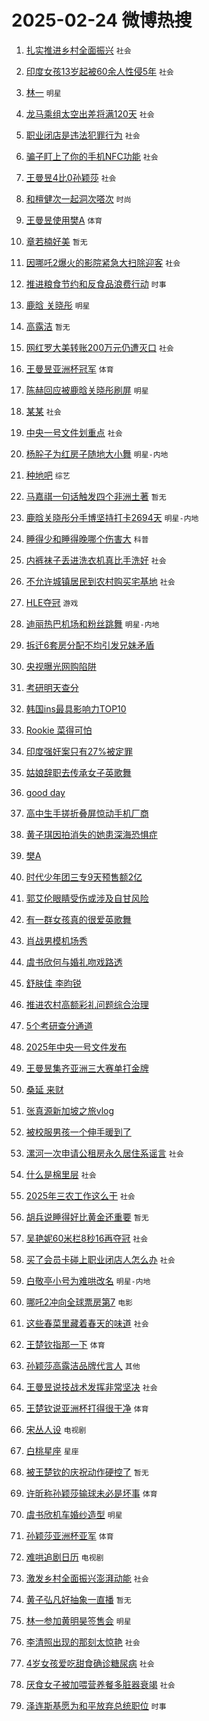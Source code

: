 # 2025-02-24 微博热搜 
1. [扎实推进乡村全面振兴](https://m.weibo.cn/search?containerid=100103type%3D1%26t%3D10%26q%3D%23%E6%89%8E%E5%AE%9E%E6%8E%A8%E8%BF%9B%E4%B9%A1%E6%9D%91%E5%85%A8%E9%9D%A2%E6%8C%AF%E5%85%B4%23&stream_entry_id=51&isnewpage=1&extparam=seat%3D1%26q%3D%2523%25E6%2589%258E%25E5%25AE%259E%25E6%258E%25A8%25E8%25BF%259B%25E4%25B9%25A1%25E6%259D%2591%25E5%2585%25A8%25E9%259D%25A2%25E6%258C%25AF%25E5%2585%25B4%2523%26filter_type%3Drealtimehot%26stream_entry_id%3D51%26c_type%3D51%26dgr%3D0%26cate%3D10103%26pos%3D0%26display_time%3D1740338180%26pre_seqid%3D17403381801720189466103) `社会` 

2. [印度女孩13岁起被60余人性侵5年](https://m.weibo.cn/search?containerid=100103type%3D1%26t%3D10%26q%3D%23%E5%8D%B0%E5%BA%A6%E5%A5%B3%E5%AD%A913%E5%B2%81%E8%B5%B7%E8%A2%AB60%E4%BD%99%E4%BA%BA%E6%80%A7%E4%BE%B55%E5%B9%B4%23&stream_entry_id=31&isnewpage=1&extparam=seat%3D1%26filter_type%3Drealtimehot%26pos%3D0%26c_type%3D31%26realpos%3D1%26cate%3D5001%26lcate%3D5001%26q%3D%2523%25E5%258D%25B0%25E5%25BA%25A6%25E5%25A5%25B3%25E5%25AD%25A913%25E5%25B2%2581%25E8%25B5%25B7%25E8%25A2%25AB60%25E4%25BD%2599%25E4%25BA%25BA%25E6%2580%25A7%25E4%25BE%25B55%25E5%25B9%25B4%2523%26stream_entry_id%3D31%26dgr%3D0%26band_rank%3D1%26flag%3D2%26display_time%3D1740338180%26pre_seqid%3D17403381801720189466103) `社会` 

3. [林一](https://m.weibo.cn/search?containerid=100103type%3D1%26t%3D10%26q%3D%E6%9E%97%E4%B8%80&stream_entry_id=31&isnewpage=1&extparam=seat%3D1%26filter_type%3Drealtimehot%26pos%3D1%26c_type%3D31%26realpos%3D2%26cate%3D5001%26lcate%3D5001%26q%3D%25E6%259E%2597%25E4%25B8%2580%26stream_entry_id%3D31%26dgr%3D0%26band_rank%3D2%26flag%3D2%26display_time%3D1740338180%26pre_seqid%3D17403381801720189466103) `明星` 

4. [龙马乘组太空出差将满120天](https://m.weibo.cn/search?containerid=100103type%3D1%26t%3D10%26q%3D%23%E9%BE%99%E9%A9%AC%E4%B9%98%E7%BB%84%E5%A4%AA%E7%A9%BA%E5%87%BA%E5%B7%AE%E5%B0%86%E6%BB%A1120%E5%A4%A9%23&stream_entry_id=31&isnewpage=1&extparam=seat%3D1%26filter_type%3Drealtimehot%26pos%3D2%26c_type%3D31%26realpos%3D3%26cate%3D5001%26lcate%3D5001%26q%3D%2523%25E9%25BE%2599%25E9%25A9%25AC%25E4%25B9%2598%25E7%25BB%2584%25E5%25A4%25AA%25E7%25A9%25BA%25E5%2587%25BA%25E5%25B7%25AE%25E5%25B0%2586%25E6%25BB%25A1120%25E5%25A4%25A9%2523%26stream_entry_id%3D31%26dgr%3D0%26band_rank%3D3%26flag%3D0%26display_time%3D1740338180%26pre_seqid%3D17403381801720189466103) `社会` 

5. [职业闭店是违法犯罪行为](https://m.weibo.cn/search?containerid=100103type%3D1%26t%3D10%26q%3D%23%E8%81%8C%E4%B8%9A%E9%97%AD%E5%BA%97%E6%98%AF%E8%BF%9D%E6%B3%95%E7%8A%AF%E7%BD%AA%E8%A1%8C%E4%B8%BA%23&stream_entry_id=31&isnewpage=1&extparam=seat%3D1%26filter_type%3Drealtimehot%26pos%3D3%26c_type%3D31%26realpos%3D4%26cate%3D5001%26lcate%3D5001%26q%3D%2523%25E8%2581%258C%25E4%25B8%259A%25E9%2597%25AD%25E5%25BA%2597%25E6%2598%25AF%25E8%25BF%259D%25E6%25B3%2595%25E7%258A%25AF%25E7%25BD%25AA%25E8%25A1%258C%25E4%25B8%25BA%2523%26stream_entry_id%3D31%26dgr%3D0%26band_rank%3D4%26flag%3D0%26display_time%3D1740338180%26pre_seqid%3D17403381801720189466103) `社会` 

6. [骗子盯上了你的手机NFC功能](https://m.weibo.cn/search?containerid=100103type%3D1%26t%3D10%26q%3D%23%E9%AA%97%E5%AD%90%E7%9B%AF%E4%B8%8A%E4%BA%86%E4%BD%A0%E7%9A%84%E6%89%8B%E6%9C%BANFC%E5%8A%9F%E8%83%BD%23&stream_entry_id=31&isnewpage=1&extparam=seat%3D1%26filter_type%3Drealtimehot%26pos%3D4%26c_type%3D31%26realpos%3D5%26cate%3D5001%26lcate%3D5001%26q%3D%2523%25E9%25AA%2597%25E5%25AD%2590%25E7%259B%25AF%25E4%25B8%258A%25E4%25BA%2586%25E4%25BD%25A0%25E7%259A%2584%25E6%2589%258B%25E6%259C%25BANFC%25E5%258A%259F%25E8%2583%25BD%2523%26stream_entry_id%3D31%26dgr%3D0%26band_rank%3D5%26flag%3D0%26display_time%3D1740338180%26pre_seqid%3D17403381801720189466103) `社会` 

7. [王曼昱4比0孙颖莎](https://m.weibo.cn/search?containerid=100103type%3D1%26t%3D10%26q%3D%23%E7%8E%8B%E6%9B%BC%E6%98%B14%E6%AF%940%E5%AD%99%E9%A2%96%E8%8E%8E%23&stream_entry_id=31&isnewpage=1&extparam=seat%3D1%26filter_type%3Drealtimehot%26pos%3D5%26c_type%3D31%26realpos%3D6%26cate%3D5001%26lcate%3D5001%26q%3D%2523%25E7%258E%258B%25E6%259B%25BC%25E6%2598%25B14%25E6%25AF%25940%25E5%25AD%2599%25E9%25A2%2596%25E8%258E%258E%2523%26stream_entry_id%3D31%26dgr%3D0%26band_rank%3D6%26flag%3D0%26display_time%3D1740338180%26pre_seqid%3D17403381801720189466103) `社会` 

8. [和檀健次一起洞次嗒次](https://m.weibo.cn/search?containerid=100103type%3D1%26t%3D10%26q%3D%23%E5%92%8C%E6%AA%80%E5%81%A5%E6%AC%A1%E4%B8%80%E8%B5%B7%E6%B4%9E%E6%AC%A1%E5%97%92%E6%AC%A1%23&stream_entry_id=31&isnewpage=1&extparam=seat%3D1%26filter_type%3Drealtimehot%26pos%3D6%26band_rank%3D7%26cate%3D5001%26lcate%3D5001%26q%3D%2523%25E5%2592%258C%25E6%25AA%2580%25E5%2581%25A5%25E6%25AC%25A1%25E4%25B8%2580%25E8%25B5%25B7%25E6%25B4%259E%25E6%25AC%25A1%25E5%2597%2592%25E6%25AC%25A1%2523%26stream_entry_id%3D31%26adid%3D276481%26c_type%3D31%26dgr%3D0%26topic_ad%3D1%26is_ad_pos%3D1%26display_time%3D1740338180%26pre_seqid%3D17403381801720189466103) `时尚` 

9. [王曼昱使用樊A](https://m.weibo.cn/search?containerid=100103type%3D1%26t%3D10%26q%3D%23%E7%8E%8B%E6%9B%BC%E6%98%B1%E4%BD%BF%E7%94%A8%E6%A8%8AA%23&stream_entry_id=31&isnewpage=1&extparam=seat%3D1%26filter_type%3Drealtimehot%26pos%3D7%26c_type%3D31%26realpos%3D7%26cate%3D5001%26lcate%3D5001%26q%3D%2523%25E7%258E%258B%25E6%259B%25BC%25E6%2598%25B1%25E4%25BD%25BF%25E7%2594%25A8%25E6%25A8%258AA%2523%26stream_entry_id%3D31%26dgr%3D0%26band_rank%3D7%26flag%3D0%26display_time%3D1740338180%26pre_seqid%3D17403381801720189466103) `体育` 

10. [章若楠好美](https://m.weibo.cn/search?containerid=100103type%3D1%26t%3D10%26q%3D%E7%AB%A0%E8%8B%A5%E6%A5%A0%E5%A5%BD%E7%BE%8E&stream_entry_id=31&isnewpage=1&extparam=seat%3D1%26filter_type%3Drealtimehot%26pos%3D8%26c_type%3D31%26realpos%3D8%26cate%3D5001%26lcate%3D5001%26q%3D%25E7%25AB%25A0%25E8%258B%25A5%25E6%25A5%25A0%25E5%25A5%25BD%25E7%25BE%258E%26stream_entry_id%3D31%26dgr%3D0%26band_rank%3D8%26flag%3D0%26display_time%3D1740338180%26pre_seqid%3D17403381801720189466103) `暂无` 

11. [因哪吒2爆火的影院紧急大扫除迎客](https://m.weibo.cn/search?containerid=100103type%3D1%26t%3D10%26q%3D%23%E5%9B%A0%E5%93%AA%E5%90%922%E7%88%86%E7%81%AB%E7%9A%84%E5%BD%B1%E9%99%A2%E7%B4%A7%E6%80%A5%E5%A4%A7%E6%89%AB%E9%99%A4%E8%BF%8E%E5%AE%A2%23&stream_entry_id=31&isnewpage=1&extparam=seat%3D1%26filter_type%3Drealtimehot%26pos%3D9%26c_type%3D31%26realpos%3D9%26cate%3D5001%26lcate%3D5001%26q%3D%2523%25E5%259B%25A0%25E5%2593%25AA%25E5%2590%25922%25E7%2588%2586%25E7%2581%25AB%25E7%259A%2584%25E5%25BD%25B1%25E9%2599%25A2%25E7%25B4%25A7%25E6%2580%25A5%25E5%25A4%25A7%25E6%2589%25AB%25E9%2599%25A4%25E8%25BF%258E%25E5%25AE%25A2%2523%26stream_entry_id%3D31%26dgr%3D0%26band_rank%3D9%26flag%3D0%26display_time%3D1740338180%26pre_seqid%3D17403381801720189466103) `社会` 

12. [推进粮食节约和反食品浪费行动](https://m.weibo.cn/search?containerid=100103type%3D1%26t%3D10%26q%3D%23%E6%8E%A8%E8%BF%9B%E7%B2%AE%E9%A3%9F%E8%8A%82%E7%BA%A6%E5%92%8C%E5%8F%8D%E9%A3%9F%E5%93%81%E6%B5%AA%E8%B4%B9%E8%A1%8C%E5%8A%A8%23&stream_entry_id=31&isnewpage=1&extparam=seat%3D1%26filter_type%3Drealtimehot%26pos%3D10%26c_type%3D31%26realpos%3D10%26cate%3D5001%26lcate%3D5001%26q%3D%2523%25E6%258E%25A8%25E8%25BF%259B%25E7%25B2%25AE%25E9%25A3%259F%25E8%258A%2582%25E7%25BA%25A6%25E5%2592%258C%25E5%258F%258D%25E9%25A3%259F%25E5%2593%2581%25E6%25B5%25AA%25E8%25B4%25B9%25E8%25A1%258C%25E5%258A%25A8%2523%26stream_entry_id%3D31%26dgr%3D0%26band_rank%3D10%26flag%3D1%26display_time%3D1740338180%26pre_seqid%3D17403381801720189466103) `时事` 

13. [鹿晗 关晓彤](https://m.weibo.cn/search?containerid=100103type%3D1%26t%3D10%26q%3D%E9%B9%BF%E6%99%97+%E5%85%B3%E6%99%93%E5%BD%A4&stream_entry_id=31&isnewpage=1&extparam=seat%3D1%26filter_type%3Drealtimehot%26pos%3D11%26c_type%3D31%26realpos%3D11%26cate%3D5001%26lcate%3D5001%26q%3D%25E9%25B9%25BF%25E6%2599%2597%2520%25E5%2585%25B3%25E6%2599%2593%25E5%25BD%25A4%26stream_entry_id%3D31%26dgr%3D0%26band_rank%3D11%26flag%3D2%26display_time%3D1740338180%26pre_seqid%3D17403381801720189466103) `明星` 

14. [高露洁](https://m.weibo.cn/search?containerid=100103type%3D1%26t%3D10%26q%3D%E9%AB%98%E9%9C%B2%E6%B4%81&stream_entry_id=31&isnewpage=1&extparam=seat%3D1%26filter_type%3Drealtimehot%26pos%3D12%26c_type%3D31%26realpos%3D12%26cate%3D5001%26lcate%3D5001%26q%3D%25E9%25AB%2598%25E9%259C%25B2%25E6%25B4%2581%26stream_entry_id%3D31%26dgr%3D0%26band_rank%3D12%26flag%3D2%26display_time%3D1740338180%26pre_seqid%3D17403381801720189466103) `暂无` 

15. [网红罗大美转账200万元仍遭灭口](https://m.weibo.cn/search?containerid=100103type%3D1%26t%3D10%26q%3D%23%E7%BD%91%E7%BA%A2%E7%BD%97%E5%A4%A7%E7%BE%8E%E8%BD%AC%E8%B4%A6200%E4%B8%87%E5%85%83%E4%BB%8D%E9%81%AD%E7%81%AD%E5%8F%A3%23&stream_entry_id=31&isnewpage=1&extparam=seat%3D1%26filter_type%3Drealtimehot%26pos%3D13%26c_type%3D31%26realpos%3D13%26cate%3D5001%26lcate%3D5001%26q%3D%2523%25E7%25BD%2591%25E7%25BA%25A2%25E7%25BD%2597%25E5%25A4%25A7%25E7%25BE%258E%25E8%25BD%25AC%25E8%25B4%25A6200%25E4%25B8%2587%25E5%2585%2583%25E4%25BB%258D%25E9%2581%25AD%25E7%2581%25AD%25E5%258F%25A3%2523%26stream_entry_id%3D31%26dgr%3D0%26band_rank%3D13%26flag%3D2%26display_time%3D1740338180%26pre_seqid%3D17403381801720189466103) `社会` 

16. [王曼昱亚洲杯冠军](https://m.weibo.cn/search?containerid=100103type%3D1%26t%3D10%26q%3D%23%E7%8E%8B%E6%9B%BC%E6%98%B1%E4%BA%9A%E6%B4%B2%E6%9D%AF%E5%86%A0%E5%86%9B%23&stream_entry_id=31&isnewpage=1&extparam=seat%3D1%26filter_type%3Drealtimehot%26pos%3D14%26c_type%3D31%26realpos%3D14%26cate%3D5001%26lcate%3D5001%26q%3D%2523%25E7%258E%258B%25E6%259B%25BC%25E6%2598%25B1%25E4%25BA%259A%25E6%25B4%25B2%25E6%259D%25AF%25E5%2586%25A0%25E5%2586%259B%2523%26stream_entry_id%3D31%26dgr%3D0%26band_rank%3D14%26flag%3D0%26display_time%3D1740338180%26pre_seqid%3D17403381801720189466103) `体育` 

17. [陈赫回应被鹿晗关晓彤刷屏](https://m.weibo.cn/search?containerid=100103type%3D1%26t%3D10%26q%3D%23%E9%99%88%E8%B5%AB%E5%9B%9E%E5%BA%94%E8%A2%AB%E9%B9%BF%E6%99%97%E5%85%B3%E6%99%93%E5%BD%A4%E5%88%B7%E5%B1%8F%23&stream_entry_id=31&isnewpage=1&extparam=seat%3D1%26filter_type%3Drealtimehot%26pos%3D15%26c_type%3D31%26realpos%3D15%26cate%3D5001%26lcate%3D5001%26q%3D%2523%25E9%2599%2588%25E8%25B5%25AB%25E5%259B%259E%25E5%25BA%2594%25E8%25A2%25AB%25E9%25B9%25BF%25E6%2599%2597%25E5%2585%25B3%25E6%2599%2593%25E5%25BD%25A4%25E5%2588%25B7%25E5%25B1%258F%2523%26stream_entry_id%3D31%26dgr%3D0%26band_rank%3D15%26flag%3D0%26display_time%3D1740338180%26pre_seqid%3D17403381801720189466103) `明星` 

18. [某某](https://m.weibo.cn/search?containerid=100103type%3D1%26t%3D10%26q%3D%E6%9F%90%E6%9F%90&stream_entry_id=31&isnewpage=1&extparam=seat%3D1%26filter_type%3Drealtimehot%26pos%3D16%26c_type%3D31%26realpos%3D16%26cate%3D5001%26lcate%3D5001%26q%3D%25E6%259F%2590%25E6%259F%2590%26stream_entry_id%3D31%26dgr%3D0%26band_rank%3D16%26flag%3D2%26display_time%3D1740338180%26pre_seqid%3D17403381801720189466103) `社会` 

19. [中央一号文件划重点](https://m.weibo.cn/search?containerid=100103type%3D1%26t%3D10%26q%3D%23%E4%B8%AD%E5%A4%AE%E4%B8%80%E5%8F%B7%E6%96%87%E4%BB%B6%E5%88%92%E9%87%8D%E7%82%B9%23&stream_entry_id=31&isnewpage=1&extparam=seat%3D1%26filter_type%3Drealtimehot%26pos%3D17%26c_type%3D31%26realpos%3D17%26cate%3D5001%26lcate%3D5001%26q%3D%2523%25E4%25B8%25AD%25E5%25A4%25AE%25E4%25B8%2580%25E5%258F%25B7%25E6%2596%2587%25E4%25BB%25B6%25E5%2588%2592%25E9%2587%258D%25E7%2582%25B9%2523%26stream_entry_id%3D31%26dgr%3D0%26band_rank%3D17%26flag%3D0%26display_time%3D1740338180%26pre_seqid%3D17403381801720189466103) `社会` 

20. [杨肸子为红房子随地大小舞](https://m.weibo.cn/search?containerid=100103type%3D1%26t%3D10%26q%3D%E6%9D%A8%E8%82%B8%E5%AD%90%E4%B8%BA%E7%BA%A2%E6%88%BF%E5%AD%90%E9%9A%8F%E5%9C%B0%E5%A4%A7%E5%B0%8F%E8%88%9E&stream_entry_id=31&isnewpage=1&extparam=seat%3D1%26filter_type%3Drealtimehot%26pos%3D18%26c_type%3D31%26realpos%3D18%26cate%3D5001%26lcate%3D5001%26q%3D%25E6%259D%25A8%25E8%2582%25B8%25E5%25AD%2590%25E4%25B8%25BA%25E7%25BA%25A2%25E6%2588%25BF%25E5%25AD%2590%25E9%259A%258F%25E5%259C%25B0%25E5%25A4%25A7%25E5%25B0%258F%25E8%2588%259E%26stream_entry_id%3D31%26dgr%3D0%26band_rank%3D18%26flag%3D0%26display_time%3D1740338180%26pre_seqid%3D17403381801720189466103) `明星-内地` 

21. [种地吧](https://m.weibo.cn/search?containerid=100103type%3D1%26t%3D10%26q%3D%E7%A7%8D%E5%9C%B0%E5%90%A7&stream_entry_id=31&isnewpage=1&extparam=seat%3D1%26filter_type%3Drealtimehot%26pos%3D19%26c_type%3D31%26realpos%3D19%26cate%3D5001%26lcate%3D5001%26q%3D%25E7%25A7%258D%25E5%259C%25B0%25E5%2590%25A7%26stream_entry_id%3D31%26dgr%3D0%26band_rank%3D19%26flag%3D0%26display_time%3D1740338180%26pre_seqid%3D17403381801720189466103) `综艺` 

22. [马嘉祺一句话触发四个非洲土著](https://m.weibo.cn/search?containerid=100103type%3D1%26t%3D10%26q%3D%E9%A9%AC%E5%98%89%E7%A5%BA%E4%B8%80%E5%8F%A5%E8%AF%9D%E8%A7%A6%E5%8F%91%E5%9B%9B%E4%B8%AA%E9%9D%9E%E6%B4%B2%E5%9C%9F%E8%91%97&stream_entry_id=31&isnewpage=1&extparam=seat%3D1%26filter_type%3Drealtimehot%26pos%3D20%26c_type%3D31%26realpos%3D20%26cate%3D5001%26lcate%3D5001%26q%3D%25E9%25A9%25AC%25E5%2598%2589%25E7%25A5%25BA%25E4%25B8%2580%25E5%258F%25A5%25E8%25AF%259D%25E8%25A7%25A6%25E5%258F%2591%25E5%259B%259B%25E4%25B8%25AA%25E9%259D%259E%25E6%25B4%25B2%25E5%259C%259F%25E8%2591%2597%26stream_entry_id%3D31%26dgr%3D0%26band_rank%3D20%26flag%3D0%26display_time%3D1740338180%26pre_seqid%3D17403381801720189466103) `暂无` 

23. [鹿晗关晓彤分手博坚持打卡2694天](https://m.weibo.cn/search?containerid=100103type%3D1%26t%3D10%26q%3D%23%E9%B9%BF%E6%99%97%E5%85%B3%E6%99%93%E5%BD%A4%E5%88%86%E6%89%8B%E5%8D%9A%E5%9D%9A%E6%8C%81%E6%89%93%E5%8D%A12694%E5%A4%A9%23&stream_entry_id=31&isnewpage=1&extparam=seat%3D1%26filter_type%3Drealtimehot%26pos%3D21%26c_type%3D31%26realpos%3D21%26cate%3D5001%26lcate%3D5001%26q%3D%2523%25E9%25B9%25BF%25E6%2599%2597%25E5%2585%25B3%25E6%2599%2593%25E5%25BD%25A4%25E5%2588%2586%25E6%2589%258B%25E5%258D%259A%25E5%259D%259A%25E6%258C%2581%25E6%2589%2593%25E5%258D%25A12694%25E5%25A4%25A9%2523%26stream_entry_id%3D31%26dgr%3D0%26band_rank%3D21%26flag%3D2%26display_time%3D1740338180%26pre_seqid%3D17403381801720189466103) `明星-内地` 

24. [睡得少和睡得晚哪个伤害大](https://m.weibo.cn/search?containerid=100103type%3D1%26t%3D10%26q%3D%23%E7%9D%A1%E5%BE%97%E5%B0%91%E5%92%8C%E7%9D%A1%E5%BE%97%E6%99%9A%E5%93%AA%E4%B8%AA%E4%BC%A4%E5%AE%B3%E5%A4%A7%23&stream_entry_id=31&isnewpage=1&extparam=seat%3D1%26filter_type%3Drealtimehot%26pos%3D22%26c_type%3D31%26realpos%3D22%26cate%3D5001%26lcate%3D5001%26q%3D%2523%25E7%259D%25A1%25E5%25BE%2597%25E5%25B0%2591%25E5%2592%258C%25E7%259D%25A1%25E5%25BE%2597%25E6%2599%259A%25E5%2593%25AA%25E4%25B8%25AA%25E4%25BC%25A4%25E5%25AE%25B3%25E5%25A4%25A7%2523%26stream_entry_id%3D31%26dgr%3D0%26band_rank%3D22%26flag%3D0%26display_time%3D1740338180%26pre_seqid%3D17403381801720189466103) `科普` 

25. [内裤袜子丢进洗衣机真比手洗好](https://m.weibo.cn/search?containerid=100103type%3D1%26t%3D10%26q%3D%23%E5%86%85%E8%A3%A4%E8%A2%9C%E5%AD%90%E4%B8%A2%E8%BF%9B%E6%B4%97%E8%A1%A3%E6%9C%BA%E7%9C%9F%E6%AF%94%E6%89%8B%E6%B4%97%E5%A5%BD%23&stream_entry_id=31&isnewpage=1&extparam=seat%3D1%26filter_type%3Drealtimehot%26pos%3D23%26c_type%3D31%26realpos%3D23%26cate%3D5001%26lcate%3D5001%26q%3D%2523%25E5%2586%2585%25E8%25A3%25A4%25E8%25A2%259C%25E5%25AD%2590%25E4%25B8%25A2%25E8%25BF%259B%25E6%25B4%2597%25E8%25A1%25A3%25E6%259C%25BA%25E7%259C%259F%25E6%25AF%2594%25E6%2589%258B%25E6%25B4%2597%25E5%25A5%25BD%2523%26stream_entry_id%3D31%26dgr%3D0%26band_rank%3D23%26flag%3D0%26display_time%3D1740338180%26pre_seqid%3D17403381801720189466103) `社会` 

26. [不允许城镇居民到农村购买宅基地](https://m.weibo.cn/search?containerid=100103type%3D1%26t%3D10%26q%3D%23%E4%B8%8D%E5%85%81%E8%AE%B8%E5%9F%8E%E9%95%87%E5%B1%85%E6%B0%91%E5%88%B0%E5%86%9C%E6%9D%91%E8%B4%AD%E4%B9%B0%E5%AE%85%E5%9F%BA%E5%9C%B0%23&stream_entry_id=31&isnewpage=1&extparam=seat%3D1%26filter_type%3Drealtimehot%26pos%3D24%26c_type%3D31%26realpos%3D24%26cate%3D5001%26lcate%3D5001%26q%3D%2523%25E4%25B8%258D%25E5%2585%2581%25E8%25AE%25B8%25E5%259F%258E%25E9%2595%2587%25E5%25B1%2585%25E6%25B0%2591%25E5%2588%25B0%25E5%2586%259C%25E6%259D%2591%25E8%25B4%25AD%25E4%25B9%25B0%25E5%25AE%2585%25E5%259F%25BA%25E5%259C%25B0%2523%26stream_entry_id%3D31%26dgr%3D0%26band_rank%3D24%26flag%3D0%26display_time%3D1740338180%26pre_seqid%3D17403381801720189466103) `社会` 

27. [HLE夺冠](https://m.weibo.cn/search?containerid=100103type%3D1%26t%3D10%26q%3D%23HLE%E5%A4%BA%E5%86%A0%23&stream_entry_id=31&isnewpage=1&extparam=seat%3D1%26filter_type%3Drealtimehot%26pos%3D25%26c_type%3D31%26realpos%3D25%26cate%3D5001%26lcate%3D5001%26q%3D%2523HLE%25E5%25A4%25BA%25E5%2586%25A0%2523%26stream_entry_id%3D31%26dgr%3D0%26band_rank%3D25%26flag%3D1%26display_time%3D1740338180%26pre_seqid%3D17403381801720189466103) `游戏` 

28. [迪丽热巴机场和粉丝跳舞](https://m.weibo.cn/search?containerid=100103type%3D1%26t%3D10%26q%3D%23%E8%BF%AA%E4%B8%BD%E7%83%AD%E5%B7%B4%E6%9C%BA%E5%9C%BA%E5%92%8C%E7%B2%89%E4%B8%9D%E8%B7%B3%E8%88%9E%23&stream_entry_id=31&isnewpage=1&extparam=seat%3D1%26filter_type%3Drealtimehot%26pos%3D26%26c_type%3D31%26realpos%3D26%26cate%3D5001%26lcate%3D5001%26q%3D%2523%25E8%25BF%25AA%25E4%25B8%25BD%25E7%2583%25AD%25E5%25B7%25B4%25E6%259C%25BA%25E5%259C%25BA%25E5%2592%258C%25E7%25B2%2589%25E4%25B8%259D%25E8%25B7%25B3%25E8%2588%259E%2523%26stream_entry_id%3D31%26dgr%3D0%26band_rank%3D26%26flag%3D0%26display_time%3D1740338180%26pre_seqid%3D17403381801720189466103) `明星-内地` 

29. [拆迁6套房分配不均引发兄妹矛盾](https://m.weibo.cn/search?containerid=100103type%3D1%26t%3D10%26q%3D%23%E6%8B%86%E8%BF%816%E5%A5%97%E6%88%BF%E5%88%86%E9%85%8D%E4%B8%8D%E5%9D%87%E5%BC%95%E5%8F%91%E5%85%84%E5%A6%B9%E7%9F%9B%E7%9B%BE%23&stream_entry_id=31&isnewpage=1&extparam=seat%3D1%26filter_type%3Drealtimehot%26pos%3D27%26c_type%3D31%26realpos%3D27%26cate%3D5001%26lcate%3D5001%26q%3D%2523%25E6%258B%2586%25E8%25BF%25816%25E5%25A5%2597%25E6%2588%25BF%25E5%2588%2586%25E9%2585%258D%25E4%25B8%258D%25E5%259D%2587%25E5%25BC%2595%25E5%258F%2591%25E5%2585%2584%25E5%25A6%25B9%25E7%259F%259B%25E7%259B%25BE%2523%26stream_entry_id%3D31%26dgr%3D0%26band_rank%3D27%26flag%3D0%26display_time%3D1740338180%26pre_seqid%3D17403381801720189466103)  

30. [央视曝光网购陷阱](https://m.weibo.cn/search?containerid=100103type%3D1%26t%3D10%26q%3D%23%E5%A4%AE%E8%A7%86%E6%9B%9D%E5%85%89%E7%BD%91%E8%B4%AD%E9%99%B7%E9%98%B1%23&stream_entry_id=31&isnewpage=1&extparam=seat%3D1%26filter_type%3Drealtimehot%26pos%3D28%26c_type%3D31%26realpos%3D28%26cate%3D5001%26lcate%3D5001%26q%3D%2523%25E5%25A4%25AE%25E8%25A7%2586%25E6%259B%259D%25E5%2585%2589%25E7%25BD%2591%25E8%25B4%25AD%25E9%2599%25B7%25E9%2598%25B1%2523%26stream_entry_id%3D31%26dgr%3D0%26band_rank%3D28%26flag%3D0%26display_time%3D1740338180%26pre_seqid%3D17403381801720189466103)  

31. [考研明天查分](https://m.weibo.cn/search?containerid=100103type%3D1%26t%3D10%26q%3D%23%E8%80%83%E7%A0%94%E6%98%8E%E5%A4%A9%E6%9F%A5%E5%88%86%23&stream_entry_id=31&isnewpage=1&extparam=seat%3D1%26filter_type%3Drealtimehot%26pos%3D29%26c_type%3D31%26realpos%3D29%26cate%3D5001%26lcate%3D5001%26q%3D%2523%25E8%2580%2583%25E7%25A0%2594%25E6%2598%258E%25E5%25A4%25A9%25E6%259F%25A5%25E5%2588%2586%2523%26stream_entry_id%3D31%26dgr%3D0%26band_rank%3D29%26flag%3D0%26display_time%3D1740338180%26pre_seqid%3D17403381801720189466103)  

32. [韩国ins最具影响力TOP10](https://m.weibo.cn/search?containerid=100103type%3D1%26t%3D10%26q%3D%23%E9%9F%A9%E5%9B%BDins%E6%9C%80%E5%85%B7%E5%BD%B1%E5%93%8D%E5%8A%9BTOP10%23&stream_entry_id=31&isnewpage=1&extparam=seat%3D1%26filter_type%3Drealtimehot%26pos%3D30%26c_type%3D31%26realpos%3D30%26cate%3D5001%26lcate%3D5001%26q%3D%2523%25E9%259F%25A9%25E5%259B%25BDins%25E6%259C%2580%25E5%2585%25B7%25E5%25BD%25B1%25E5%2593%258D%25E5%258A%259BTOP10%2523%26stream_entry_id%3D31%26dgr%3D0%26band_rank%3D30%26flag%3D0%26display_time%3D1740338180%26pre_seqid%3D17403381801720189466103)  

33. [Rookie 菜得可怕](https://m.weibo.cn/search?containerid=100103type%3D1%26t%3D10%26q%3DRookie+%E8%8F%9C%E5%BE%97%E5%8F%AF%E6%80%95&stream_entry_id=31&isnewpage=1&extparam=seat%3D1%26filter_type%3Drealtimehot%26pos%3D31%26c_type%3D31%26realpos%3D31%26cate%3D5001%26lcate%3D5001%26q%3DRookie%2520%25E8%258F%259C%25E5%25BE%2597%25E5%258F%25AF%25E6%2580%2595%26stream_entry_id%3D31%26dgr%3D0%26band_rank%3D31%26flag%3D0%26display_time%3D1740338180%26pre_seqid%3D17403381801720189466103)  

34. [印度强奸案只有27%被定罪](https://m.weibo.cn/search?containerid=100103type%3D1%26t%3D10%26q%3D%23%E5%8D%B0%E5%BA%A6%E5%BC%BA%E5%A5%B8%E6%A1%88%E5%8F%AA%E6%9C%8927%25%E8%A2%AB%E5%AE%9A%E7%BD%AA%23&stream_entry_id=31&isnewpage=1&extparam=seat%3D1%26filter_type%3Drealtimehot%26pos%3D32%26c_type%3D31%26realpos%3D32%26cate%3D5001%26lcate%3D5001%26q%3D%2523%25E5%258D%25B0%25E5%25BA%25A6%25E5%25BC%25BA%25E5%25A5%25B8%25E6%25A1%2588%25E5%258F%25AA%25E6%259C%258927%2525%25E8%25A2%25AB%25E5%25AE%259A%25E7%25BD%25AA%2523%26stream_entry_id%3D31%26dgr%3D0%26band_rank%3D32%26flag%3D0%26display_time%3D1740338180%26pre_seqid%3D17403381801720189466103)  

35. [姑娘辞职去传承女子英歌舞](https://m.weibo.cn/search?containerid=100103type%3D1%26t%3D10%26q%3D%23%E5%A7%91%E5%A8%98%E8%BE%9E%E8%81%8C%E5%8E%BB%E4%BC%A0%E6%89%BF%E5%A5%B3%E5%AD%90%E8%8B%B1%E6%AD%8C%E8%88%9E%23&stream_entry_id=31&isnewpage=1&extparam=seat%3D1%26filter_type%3Drealtimehot%26pos%3D33%26c_type%3D31%26realpos%3D33%26cate%3D5001%26lcate%3D5001%26q%3D%2523%25E5%25A7%2591%25E5%25A8%2598%25E8%25BE%259E%25E8%2581%258C%25E5%258E%25BB%25E4%25BC%25A0%25E6%2589%25BF%25E5%25A5%25B3%25E5%25AD%2590%25E8%258B%25B1%25E6%25AD%258C%25E8%2588%259E%2523%26stream_entry_id%3D31%26dgr%3D0%26band_rank%3D33%26flag%3D0%26display_time%3D1740338180%26pre_seqid%3D17403381801720189466103)  

36. [good day](https://m.weibo.cn/search?containerid=100103type%3D1%26t%3D10%26q%3Dgood+day&stream_entry_id=31&isnewpage=1&extparam=seat%3D1%26filter_type%3Drealtimehot%26pos%3D34%26c_type%3D31%26realpos%3D34%26cate%3D5001%26lcate%3D5001%26q%3Dgood%2520day%26stream_entry_id%3D31%26dgr%3D0%26band_rank%3D34%26flag%3D0%26display_time%3D1740338180%26pre_seqid%3D17403381801720189466103)  

37. [高中生手搓折叠屏惊动手机厂商](https://m.weibo.cn/search?containerid=100103type%3D1%26t%3D10%26q%3D%23%E9%AB%98%E4%B8%AD%E7%94%9F%E6%89%8B%E6%90%93%E6%8A%98%E5%8F%A0%E5%B1%8F%E6%83%8A%E5%8A%A8%E6%89%8B%E6%9C%BA%E5%8E%82%E5%95%86%23&stream_entry_id=31&isnewpage=1&extparam=seat%3D1%26filter_type%3Drealtimehot%26pos%3D35%26c_type%3D31%26realpos%3D35%26cate%3D5001%26lcate%3D5001%26q%3D%2523%25E9%25AB%2598%25E4%25B8%25AD%25E7%2594%259F%25E6%2589%258B%25E6%2590%2593%25E6%258A%2598%25E5%258F%25A0%25E5%25B1%258F%25E6%2583%258A%25E5%258A%25A8%25E6%2589%258B%25E6%259C%25BA%25E5%258E%2582%25E5%2595%2586%2523%26stream_entry_id%3D31%26dgr%3D0%26band_rank%3D35%26flag%3D0%26display_time%3D1740338180%26pre_seqid%3D17403381801720189466103)  

38. [黄子琪因拍消失的她患深海恐惧症](https://m.weibo.cn/search?containerid=100103type%3D1%26t%3D10%26q%3D%E9%BB%84%E5%AD%90%E7%90%AA%E5%9B%A0%E6%8B%8D%E6%B6%88%E5%A4%B1%E7%9A%84%E5%A5%B9%E6%82%A3%E6%B7%B1%E6%B5%B7%E6%81%90%E6%83%A7%E7%97%87&stream_entry_id=31&isnewpage=1&extparam=seat%3D1%26filter_type%3Drealtimehot%26pos%3D36%26c_type%3D31%26realpos%3D36%26cate%3D5001%26lcate%3D5001%26q%3D%25E9%25BB%2584%25E5%25AD%2590%25E7%2590%25AA%25E5%259B%25A0%25E6%258B%258D%25E6%25B6%2588%25E5%25A4%25B1%25E7%259A%2584%25E5%25A5%25B9%25E6%2582%25A3%25E6%25B7%25B1%25E6%25B5%25B7%25E6%2581%2590%25E6%2583%25A7%25E7%2597%2587%26stream_entry_id%3D31%26dgr%3D0%26band_rank%3D36%26flag%3D0%26display_time%3D1740338180%26pre_seqid%3D17403381801720189466103)  

39. [樊A](https://m.weibo.cn/search?containerid=100103type%3D1%26t%3D10%26q%3D%E6%A8%8AA&stream_entry_id=31&isnewpage=1&extparam=seat%3D1%26filter_type%3Drealtimehot%26pos%3D37%26c_type%3D31%26realpos%3D37%26cate%3D5001%26lcate%3D5001%26q%3D%25E6%25A8%258AA%26stream_entry_id%3D31%26dgr%3D0%26band_rank%3D37%26flag%3D0%26display_time%3D1740338180%26pre_seqid%3D17403381801720189466103)  

40. [时代少年团三专9天预售额2亿](https://m.weibo.cn/search?containerid=100103type%3D1%26t%3D10%26q%3D%23%E6%97%B6%E4%BB%A3%E5%B0%91%E5%B9%B4%E5%9B%A2%E4%B8%89%E4%B8%939%E5%A4%A9%E9%A2%84%E5%94%AE%E9%A2%9D2%E4%BA%BF%23&stream_entry_id=31&isnewpage=1&extparam=seat%3D1%26filter_type%3Drealtimehot%26pos%3D38%26c_type%3D31%26realpos%3D38%26cate%3D5001%26lcate%3D5001%26q%3D%2523%25E6%2597%25B6%25E4%25BB%25A3%25E5%25B0%2591%25E5%25B9%25B4%25E5%259B%25A2%25E4%25B8%2589%25E4%25B8%25939%25E5%25A4%25A9%25E9%25A2%2584%25E5%2594%25AE%25E9%25A2%259D2%25E4%25BA%25BF%2523%26stream_entry_id%3D31%26dgr%3D0%26band_rank%3D38%26flag%3D0%26display_time%3D1740338180%26pre_seqid%3D17403381801720189466103)  

41. [郭艾伦眼睛受伤或涉及自甘风险](https://m.weibo.cn/search?containerid=100103type%3D1%26t%3D10%26q%3D%23%E9%83%AD%E8%89%BE%E4%BC%A6%E7%9C%BC%E7%9D%9B%E5%8F%97%E4%BC%A4%E6%88%96%E6%B6%89%E5%8F%8A%E8%87%AA%E7%94%98%E9%A3%8E%E9%99%A9%23&stream_entry_id=31&isnewpage=1&extparam=seat%3D1%26filter_type%3Drealtimehot%26pos%3D39%26c_type%3D31%26realpos%3D39%26cate%3D5001%26lcate%3D5001%26q%3D%2523%25E9%2583%25AD%25E8%2589%25BE%25E4%25BC%25A6%25E7%259C%25BC%25E7%259D%259B%25E5%258F%2597%25E4%25BC%25A4%25E6%2588%2596%25E6%25B6%2589%25E5%258F%258A%25E8%2587%25AA%25E7%2594%2598%25E9%25A3%258E%25E9%2599%25A9%2523%26stream_entry_id%3D31%26dgr%3D0%26band_rank%3D39%26flag%3D0%26display_time%3D1740338180%26pre_seqid%3D17403381801720189466103)  

42. [有一群女孩真的很爱英歌舞](https://m.weibo.cn/search?containerid=100103type%3D1%26t%3D10%26q%3D%23%E6%9C%89%E4%B8%80%E7%BE%A4%E5%A5%B3%E5%AD%A9%E7%9C%9F%E7%9A%84%E5%BE%88%E7%88%B1%E8%8B%B1%E6%AD%8C%E8%88%9E%23&stream_entry_id=31&isnewpage=1&extparam=seat%3D1%26filter_type%3Drealtimehot%26pos%3D40%26c_type%3D31%26realpos%3D40%26cate%3D5001%26lcate%3D5001%26q%3D%2523%25E6%259C%2589%25E4%25B8%2580%25E7%25BE%25A4%25E5%25A5%25B3%25E5%25AD%25A9%25E7%259C%259F%25E7%259A%2584%25E5%25BE%2588%25E7%2588%25B1%25E8%258B%25B1%25E6%25AD%258C%25E8%2588%259E%2523%26stream_entry_id%3D31%26dgr%3D0%26band_rank%3D40%26flag%3D1%26display_time%3D1740338180%26pre_seqid%3D17403381801720189466103)  

43. [肖战男模机场秀](https://m.weibo.cn/search?containerid=100103type%3D1%26t%3D10%26q%3D%23%E8%82%96%E6%88%98%E7%94%B7%E6%A8%A1%E6%9C%BA%E5%9C%BA%E7%A7%80%23&stream_entry_id=31&isnewpage=1&extparam=seat%3D1%26filter_type%3Drealtimehot%26pos%3D41%26c_type%3D31%26realpos%3D41%26cate%3D5001%26lcate%3D5001%26q%3D%2523%25E8%2582%2596%25E6%2588%2598%25E7%2594%25B7%25E6%25A8%25A1%25E6%259C%25BA%25E5%259C%25BA%25E7%25A7%2580%2523%26stream_entry_id%3D31%26dgr%3D0%26band_rank%3D41%26flag%3D0%26display_time%3D1740338180%26pre_seqid%3D17403381801720189466103)  

44. [虞书欣何与婚礼吻戏路透](https://m.weibo.cn/search?containerid=100103type%3D1%26t%3D10%26q%3D%23%E8%99%9E%E4%B9%A6%E6%AC%A3%E4%BD%95%E4%B8%8E%E5%A9%9A%E7%A4%BC%E5%90%BB%E6%88%8F%E8%B7%AF%E9%80%8F%23&stream_entry_id=31&isnewpage=1&extparam=seat%3D1%26filter_type%3Drealtimehot%26pos%3D42%26c_type%3D31%26realpos%3D42%26cate%3D5001%26lcate%3D5001%26q%3D%2523%25E8%2599%259E%25E4%25B9%25A6%25E6%25AC%25A3%25E4%25BD%2595%25E4%25B8%258E%25E5%25A9%259A%25E7%25A4%25BC%25E5%2590%25BB%25E6%2588%258F%25E8%25B7%25AF%25E9%2580%258F%2523%26stream_entry_id%3D31%26dgr%3D0%26band_rank%3D42%26flag%3D0%26display_time%3D1740338180%26pre_seqid%3D17403381801720189466103)  

45. [舒肤佳 李昀锐](https://m.weibo.cn/search?containerid=100103type%3D1%26t%3D10%26q%3D%E8%88%92%E8%82%A4%E4%BD%B3+%E6%9D%8E%E6%98%80%E9%94%90&stream_entry_id=31&isnewpage=1&extparam=seat%3D1%26filter_type%3Drealtimehot%26pos%3D43%26c_type%3D31%26realpos%3D43%26cate%3D5001%26lcate%3D5001%26q%3D%25E8%2588%2592%25E8%2582%25A4%25E4%25BD%25B3%2520%25E6%259D%258E%25E6%2598%2580%25E9%2594%2590%26stream_entry_id%3D31%26dgr%3D0%26band_rank%3D43%26flag%3D0%26display_time%3D1740338180%26pre_seqid%3D17403381801720189466103)  

46. [推进农村高额彩礼问题综合治理](https://m.weibo.cn/search?containerid=100103type%3D1%26t%3D10%26q%3D%23%E6%8E%A8%E8%BF%9B%E5%86%9C%E6%9D%91%E9%AB%98%E9%A2%9D%E5%BD%A9%E7%A4%BC%E9%97%AE%E9%A2%98%E7%BB%BC%E5%90%88%E6%B2%BB%E7%90%86%23&stream_entry_id=31&isnewpage=1&extparam=seat%3D1%26filter_type%3Drealtimehot%26pos%3D44%26c_type%3D31%26realpos%3D44%26cate%3D5001%26lcate%3D5001%26q%3D%2523%25E6%258E%25A8%25E8%25BF%259B%25E5%2586%259C%25E6%259D%2591%25E9%25AB%2598%25E9%25A2%259D%25E5%25BD%25A9%25E7%25A4%25BC%25E9%2597%25AE%25E9%25A2%2598%25E7%25BB%25BC%25E5%2590%2588%25E6%25B2%25BB%25E7%2590%2586%2523%26stream_entry_id%3D31%26dgr%3D0%26band_rank%3D44%26flag%3D0%26display_time%3D1740338180%26pre_seqid%3D17403381801720189466103)  

47. [5个考研查分通道](https://m.weibo.cn/search?containerid=100103type%3D1%26t%3D10%26q%3D%235%E4%B8%AA%E8%80%83%E7%A0%94%E6%9F%A5%E5%88%86%E9%80%9A%E9%81%93%23&stream_entry_id=31&isnewpage=1&extparam=seat%3D1%26filter_type%3Drealtimehot%26pos%3D45%26c_type%3D31%26realpos%3D45%26cate%3D5001%26lcate%3D5001%26q%3D%25235%25E4%25B8%25AA%25E8%2580%2583%25E7%25A0%2594%25E6%259F%25A5%25E5%2588%2586%25E9%2580%259A%25E9%2581%2593%2523%26stream_entry_id%3D31%26dgr%3D0%26band_rank%3D45%26flag%3D0%26display_time%3D1740338180%26pre_seqid%3D17403381801720189466103)  

48. [2025年中央一号文件发布](https://m.weibo.cn/search?containerid=100103type%3D1%26t%3D10%26q%3D%232025%E5%B9%B4%E4%B8%AD%E5%A4%AE%E4%B8%80%E5%8F%B7%E6%96%87%E4%BB%B6%E5%8F%91%E5%B8%83%23&stream_entry_id=31&isnewpage=1&extparam=seat%3D1%26filter_type%3Drealtimehot%26pos%3D46%26c_type%3D31%26realpos%3D46%26cate%3D5001%26lcate%3D5001%26q%3D%25232025%25E5%25B9%25B4%25E4%25B8%25AD%25E5%25A4%25AE%25E4%25B8%2580%25E5%258F%25B7%25E6%2596%2587%25E4%25BB%25B6%25E5%258F%2591%25E5%25B8%2583%2523%26stream_entry_id%3D31%26dgr%3D0%26band_rank%3D46%26flag%3D0%26display_time%3D1740338180%26pre_seqid%3D17403381801720189466103)  

49. [王曼昱集齐亚洲三大赛单打金牌](https://m.weibo.cn/search?containerid=100103type%3D1%26t%3D10%26q%3D%23%E7%8E%8B%E6%9B%BC%E6%98%B1%E9%9B%86%E9%BD%90%E4%BA%9A%E6%B4%B2%E4%B8%89%E5%A4%A7%E8%B5%9B%E5%8D%95%E6%89%93%E9%87%91%E7%89%8C%23&stream_entry_id=31&isnewpage=1&extparam=seat%3D1%26filter_type%3Drealtimehot%26pos%3D47%26c_type%3D31%26realpos%3D47%26cate%3D5001%26lcate%3D5001%26q%3D%2523%25E7%258E%258B%25E6%259B%25BC%25E6%2598%25B1%25E9%259B%2586%25E9%25BD%2590%25E4%25BA%259A%25E6%25B4%25B2%25E4%25B8%2589%25E5%25A4%25A7%25E8%25B5%259B%25E5%258D%2595%25E6%2589%2593%25E9%2587%2591%25E7%2589%258C%2523%26stream_entry_id%3D31%26dgr%3D0%26band_rank%3D47%26flag%3D0%26display_time%3D1740338180%26pre_seqid%3D17403381801720189466103)  

50. [桑延 来财](https://m.weibo.cn/search?containerid=100103type%3D1%26t%3D10%26q%3D%E6%A1%91%E5%BB%B6+%E6%9D%A5%E8%B4%A2&stream_entry_id=31&isnewpage=1&extparam=seat%3D1%26filter_type%3Drealtimehot%26pos%3D48%26c_type%3D31%26realpos%3D48%26cate%3D5001%26lcate%3D5001%26q%3D%25E6%25A1%2591%25E5%25BB%25B6%2520%25E6%259D%25A5%25E8%25B4%25A2%26stream_entry_id%3D31%26dgr%3D0%26band_rank%3D48%26flag%3D0%26display_time%3D1740338180%26pre_seqid%3D17403381801720189466103)  

51. [张真源新加坡之旅vlog](https://m.weibo.cn/search?containerid=100103type%3D1%26t%3D10%26q%3D%23%E5%BC%A0%E7%9C%9F%E6%BA%90%E6%96%B0%E5%8A%A0%E5%9D%A1%E4%B9%8B%E6%97%85vlog%23&stream_entry_id=31&isnewpage=1&extparam=seat%3D1%26filter_type%3Drealtimehot%26pos%3D49%26c_type%3D31%26realpos%3D49%26cate%3D5001%26lcate%3D5001%26q%3D%2523%25E5%25BC%25A0%25E7%259C%259F%25E6%25BA%2590%25E6%2596%25B0%25E5%258A%25A0%25E5%259D%25A1%25E4%25B9%258B%25E6%2597%2585vlog%2523%26stream_entry_id%3D31%26dgr%3D0%26band_rank%3D49%26flag%3D1%26display_time%3D1740338180%26pre_seqid%3D17403381801720189466103)  

52. [被校服男孩一个伸手暖到了](https://m.weibo.cn/search?containerid=100103type%3D1%26t%3D10%26q%3D%23%E8%A2%AB%E6%A0%A1%E6%9C%8D%E7%94%B7%E5%AD%A9%E4%B8%80%E4%B8%AA%E4%BC%B8%E6%89%8B%E6%9A%96%E5%88%B0%E4%BA%86%23&stream_entry_id=31&isnewpage=1&extparam=seat%3D1%26filter_type%3Drealtimehot%26pos%3D50%26c_type%3D31%26realpos%3D50%26cate%3D5001%26lcate%3D5001%26q%3D%2523%25E8%25A2%25AB%25E6%25A0%25A1%25E6%259C%258D%25E7%2594%25B7%25E5%25AD%25A9%25E4%25B8%2580%25E4%25B8%25AA%25E4%25BC%25B8%25E6%2589%258B%25E6%259A%2596%25E5%2588%25B0%25E4%25BA%2586%2523%26stream_entry_id%3D31%26dgr%3D0%26band_rank%3D50%26flag%3D1%26display_time%3D1740338180%26pre_seqid%3D17403381801720189466103)  

53. [漯河一次申请公租房永久居住系谣言](https://m.weibo.cn/search?containerid=100103type%3D1%26t%3D10%26q%3D%23%E6%BC%AF%E6%B2%B3%E4%B8%80%E6%AC%A1%E7%94%B3%E8%AF%B7%E5%85%AC%E7%A7%9F%E6%88%BF%E6%B0%B8%E4%B9%85%E5%B1%85%E4%BD%8F%E7%B3%BB%E8%B0%A3%E8%A8%80%23&stream_entry_id=31&isnewpage=1&extparam=seat%3D1%26band_rank%3D7%26filter_type%3Drealtimehot%26c_type%3D31%26pos%3D6%26lcate%3D5001%26adid%3D276494%26is_ad_pos%3D1%26stream_entry_id%3D31%26q%3D%2523%25E6%25BC%25AF%25E6%25B2%25B3%25E4%25B8%2580%25E6%25AC%25A1%25E7%2594%25B3%25E8%25AF%25B7%25E5%2585%25AC%25E7%25A7%259F%25E6%2588%25BF%25E6%25B0%25B8%25E4%25B9%2585%25E5%25B1%2585%25E4%25BD%258F%25E7%25B3%25BB%25E8%25B0%25A3%25E8%25A8%2580%2523%26dgr%3D0%26cate%3D5001%26display_time%3D1740338166%26pre_seqid%3D174033816622191071050112) `社会` 

54. [什么是棉里层](https://m.weibo.cn/search?containerid=100103type%3D1%26t%3D10%26q%3D%23%E4%BB%80%E4%B9%88%E6%98%AF%E6%A3%89%E9%87%8C%E5%B1%82%23&stream_entry_id=31&isnewpage=1&extparam=seat%3D1%26is_ad_pos%3D1%26filter_type%3Drealtimehot%26lcate%3D5001%26c_type%3D31%26cate%3D5001%26pos%3D3%26dgr%3D0%26stream_entry_id%3D31%26band_rank%3D4%26q%3D%2523%25E4%25BB%2580%25E4%25B9%2588%25E6%2598%25AF%25E6%25A3%2589%25E9%2587%258C%25E5%25B1%2582%2523%26adid%3D276461%26topic_ad%3D1%26display_time%3D1740338139%26pre_seqid%3D17403381392730163598128) `社会` 

55. [2025年三农工作这么干](https://m.weibo.cn/search?containerid=100103type%3D1%26t%3D10%26q%3D%232025%E5%B9%B4%E4%B8%89%E5%86%9C%E5%B7%A5%E4%BD%9C%E8%BF%99%E4%B9%88%E5%B9%B2%23&stream_entry_id=31&isnewpage=1&extparam=seat%3D1%26realpos%3D10%26cate%3D5001%26flag%3D1%26band_rank%3D10%26q%3D%25232025%25E5%25B9%25B4%25E4%25B8%2589%25E5%2586%259C%25E5%25B7%25A5%25E4%25BD%259C%25E8%25BF%2599%25E4%25B9%2588%25E5%25B9%25B2%2523%26lcate%3D5001%26c_type%3D31%26dgr%3D0%26stream_entry_id%3D31%26filter_type%3Drealtimehot%26pos%3D9%26display_time%3D1740335155%26pre_seqid%3D174033515543608412247) `社会` 

56. [胡兵说睡得好比黄金还重要](https://m.weibo.cn/search?containerid=100103type%3D1%26t%3D10%26q%3D%E8%83%A1%E5%85%B5%E8%AF%B4%E7%9D%A1%E5%BE%97%E5%A5%BD%E6%AF%94%E9%BB%84%E9%87%91%E8%BF%98%E9%87%8D%E8%A6%81&stream_entry_id=31&isnewpage=1&extparam=seat%3D1%26realpos%3D36%26cate%3D5001%26flag%3D1%26band_rank%3D36%26q%3D%25E8%2583%25A1%25E5%2585%25B5%25E8%25AF%25B4%25E7%259D%25A1%25E5%25BE%2597%25E5%25A5%25BD%25E6%25AF%2594%25E9%25BB%2584%25E9%2587%2591%25E8%25BF%2598%25E9%2587%258D%25E8%25A6%2581%26lcate%3D5001%26c_type%3D31%26dgr%3D0%26stream_entry_id%3D31%26filter_type%3Drealtimehot%26pos%3D35%26display_time%3D1740335155%26pre_seqid%3D174033515543608412247) `暂无` 

57. [吴艳妮60米栏8秒16再夺冠](https://m.weibo.cn/search?containerid=100103type%3D1%26t%3D10%26q%3D%23%E5%90%B4%E8%89%B3%E5%A6%AE60%E7%B1%B3%E6%A0%8F8%E7%A7%9216%E5%86%8D%E5%A4%BA%E5%86%A0%23&stream_entry_id=31&isnewpage=1&extparam=seat%3D1%26realpos%3D37%26cate%3D5001%26flag%3D0%26band_rank%3D37%26q%3D%2523%25E5%2590%25B4%25E8%2589%25B3%25E5%25A6%25AE60%25E7%25B1%25B3%25E6%25A0%258F8%25E7%25A7%259216%25E5%2586%258D%25E5%25A4%25BA%25E5%2586%25A0%2523%26lcate%3D5001%26c_type%3D31%26dgr%3D0%26stream_entry_id%3D31%26filter_type%3Drealtimehot%26pos%3D36%26display_time%3D1740335155%26pre_seqid%3D174033515543608412247) `社会` 

58. [买了会员卡碰上职业闭店人怎么办](https://m.weibo.cn/search?containerid=100103type%3D1%26t%3D10%26q%3D%23%E4%B9%B0%E4%BA%86%E4%BC%9A%E5%91%98%E5%8D%A1%E7%A2%B0%E4%B8%8A%E8%81%8C%E4%B8%9A%E9%97%AD%E5%BA%97%E4%BA%BA%E6%80%8E%E4%B9%88%E5%8A%9E%23&stream_entry_id=31&isnewpage=1&extparam=seat%3D1%26realpos%3D40%26cate%3D5001%26flag%3D1%26band_rank%3D40%26q%3D%2523%25E4%25B9%25B0%25E4%25BA%2586%25E4%25BC%259A%25E5%2591%2598%25E5%258D%25A1%25E7%25A2%25B0%25E4%25B8%258A%25E8%2581%258C%25E4%25B8%259A%25E9%2597%25AD%25E5%25BA%2597%25E4%25BA%25BA%25E6%2580%258E%25E4%25B9%2588%25E5%258A%259E%2523%26lcate%3D5001%26c_type%3D31%26dgr%3D0%26stream_entry_id%3D31%26filter_type%3Drealtimehot%26pos%3D39%26display_time%3D1740335155%26pre_seqid%3D174033515543608412247) `社会` 

59. [白敬亭小号为难哄改名](https://m.weibo.cn/search?containerid=100103type%3D1%26t%3D10%26q%3D%23%E7%99%BD%E6%95%AC%E4%BA%AD%E5%B0%8F%E5%8F%B7%E4%B8%BA%E9%9A%BE%E5%93%84%E6%94%B9%E5%90%8D%23&stream_entry_id=31&isnewpage=1&extparam=seat%3D1%26realpos%3D42%26cate%3D5001%26flag%3D0%26band_rank%3D42%26q%3D%2523%25E7%2599%25BD%25E6%2595%25AC%25E4%25BA%25AD%25E5%25B0%258F%25E5%258F%25B7%25E4%25B8%25BA%25E9%259A%25BE%25E5%2593%2584%25E6%2594%25B9%25E5%2590%258D%2523%26lcate%3D5001%26c_type%3D31%26dgr%3D0%26stream_entry_id%3D31%26filter_type%3Drealtimehot%26pos%3D41%26display_time%3D1740335155%26pre_seqid%3D174033515543608412247) `明星-内地` 

60. [哪吒2冲向全球票房第7](https://m.weibo.cn/search?containerid=100103type%3D1%26t%3D10%26q%3D%23%E5%93%AA%E5%90%922%E5%86%B2%E5%90%91%E5%85%A8%E7%90%83%E7%A5%A8%E6%88%BF%E7%AC%AC7%23&stream_entry_id=31&isnewpage=1&extparam=seat%3D1%26realpos%3D44%26cate%3D5001%26flag%3D0%26band_rank%3D44%26q%3D%2523%25E5%2593%25AA%25E5%2590%25922%25E5%2586%25B2%25E5%2590%2591%25E5%2585%25A8%25E7%2590%2583%25E7%25A5%25A8%25E6%2588%25BF%25E7%25AC%25AC7%2523%26lcate%3D5001%26c_type%3D31%26dgr%3D0%26stream_entry_id%3D31%26filter_type%3Drealtimehot%26pos%3D43%26display_time%3D1740335155%26pre_seqid%3D174033515543608412247) `电影` 

61. [这些春菜里藏着春天的味道](https://m.weibo.cn/search?containerid=100103type%3D1%26t%3D10%26q%3D%23%E8%BF%99%E4%BA%9B%E6%98%A5%E8%8F%9C%E9%87%8C%E8%97%8F%E7%9D%80%E6%98%A5%E5%A4%A9%E7%9A%84%E5%91%B3%E9%81%93%23&stream_entry_id=31&isnewpage=1&extparam=seat%3D1%26realpos%3D48%26cate%3D5001%26flag%3D0%26band_rank%3D48%26q%3D%2523%25E8%25BF%2599%25E4%25BA%259B%25E6%2598%25A5%25E8%258F%259C%25E9%2587%258C%25E8%2597%258F%25E7%259D%2580%25E6%2598%25A5%25E5%25A4%25A9%25E7%259A%2584%25E5%2591%25B3%25E9%2581%2593%2523%26lcate%3D5001%26c_type%3D31%26dgr%3D0%26stream_entry_id%3D31%26filter_type%3Drealtimehot%26pos%3D47%26display_time%3D1740335155%26pre_seqid%3D174033515543608412247) `社会` 

62. [王楚钦指那一下](https://m.weibo.cn/search?containerid=100103type%3D1%26t%3D10%26q%3D%23%E7%8E%8B%E6%A5%9A%E9%92%A6%E6%8C%87%E9%82%A3%E4%B8%80%E4%B8%8B%23&stream_entry_id=31&isnewpage=1&extparam=seat%3D1%26realpos%3D50%26cate%3D5001%26flag%3D1%26band_rank%3D50%26q%3D%2523%25E7%258E%258B%25E6%25A5%259A%25E9%2592%25A6%25E6%258C%2587%25E9%2582%25A3%25E4%25B8%2580%25E4%25B8%258B%2523%26lcate%3D5001%26c_type%3D31%26dgr%3D0%26stream_entry_id%3D31%26filter_type%3Drealtimehot%26pos%3D49%26display_time%3D1740335155%26pre_seqid%3D174033515543608412247) `体育` 

63. [孙颖莎高露洁品牌代言人](https://m.weibo.cn/search?containerid=100103type%3D1%26t%3D10%26q%3D%23%E5%AD%99%E9%A2%96%E8%8E%8E%E9%AB%98%E9%9C%B2%E6%B4%81%E5%93%81%E7%89%8C%E4%BB%A3%E8%A8%80%E4%BA%BA%23&stream_entry_id=31&isnewpage=1&extparam=seat%3D1%26c_type%3D31%26topic_ad%3D1%26cate%3D5001%26stream_entry_id%3D31%26q%3D%2523%25E5%25AD%2599%25E9%25A2%2596%25E8%258E%258E%25E9%25AB%2598%25E9%259C%25B2%25E6%25B4%2581%25E5%2593%2581%25E7%2589%258C%25E4%25BB%25A3%25E8%25A8%2580%25E4%25BA%25BA%2523%26dgr%3D0%26band_rank%3D7%26adid%3D276510%26lcate%3D5001%26pos%3D6%26is_ad_pos%3D1%26filter_type%3Drealtimehot%26display_time%3D1740335114%26pre_seqid%3D1740335114838015380866) `其他` 

64. [王曼昱说技战术发挥非常坚决](https://m.weibo.cn/search?containerid=100103type%3D1%26t%3D10%26q%3D%23%E7%8E%8B%E6%9B%BC%E6%98%B1%E8%AF%B4%E6%8A%80%E6%88%98%E6%9C%AF%E5%8F%91%E6%8C%A5%E9%9D%9E%E5%B8%B8%E5%9D%9A%E5%86%B3%23&stream_entry_id=31&isnewpage=1&extparam=seat%3D1%26lcate%3D5001%26filter_type%3Drealtimehot%26q%3D%2523%25E7%258E%258B%25E6%259B%25BC%25E6%2598%25B1%25E8%25AF%25B4%25E6%258A%2580%25E6%2588%2598%25E6%259C%25AF%25E5%258F%2591%25E6%258C%25A5%25E9%259D%259E%25E5%25B8%25B8%25E5%259D%259A%25E5%2586%25B3%2523%26dgr%3D0%26realpos%3D25%26flag%3D1%26cate%3D5001%26band_rank%3D25%26c_type%3D31%26pos%3D24%26stream_entry_id%3D31%26display_time%3D1740331108%26pre_seqid%3D17403311087760210532149) `社会` 

65. [王楚钦说亚洲杯打得很干净](https://m.weibo.cn/search?containerid=100103type%3D1%26t%3D10%26q%3D%23%E7%8E%8B%E6%A5%9A%E9%92%A6%E8%AF%B4%E4%BA%9A%E6%B4%B2%E6%9D%AF%E6%89%93%E5%BE%97%E5%BE%88%E5%B9%B2%E5%87%80%23&stream_entry_id=31&isnewpage=1&extparam=seat%3D1%26lcate%3D5001%26filter_type%3Drealtimehot%26q%3D%2523%25E7%258E%258B%25E6%25A5%259A%25E9%2592%25A6%25E8%25AF%25B4%25E4%25BA%259A%25E6%25B4%25B2%25E6%259D%25AF%25E6%2589%2593%25E5%25BE%2597%25E5%25BE%2588%25E5%25B9%25B2%25E5%2587%2580%2523%26dgr%3D0%26realpos%3D31%26flag%3D0%26cate%3D5001%26band_rank%3D31%26c_type%3D31%26pos%3D30%26stream_entry_id%3D31%26display_time%3D1740331108%26pre_seqid%3D17403311087760210532149) `体育` 

66. [宋丛人设](https://m.weibo.cn/search?containerid=100103type%3D1%26t%3D10%26q%3D%E5%AE%8B%E4%B8%9B%E4%BA%BA%E8%AE%BE&stream_entry_id=31&isnewpage=1&extparam=seat%3D1%26lcate%3D5001%26filter_type%3Drealtimehot%26q%3D%25E5%25AE%258B%25E4%25B8%259B%25E4%25BA%25BA%25E8%25AE%25BE%26dgr%3D0%26realpos%3D37%26flag%3D0%26cate%3D5001%26band_rank%3D37%26c_type%3D31%26pos%3D36%26stream_entry_id%3D31%26display_time%3D1740331108%26pre_seqid%3D17403311087760210532149) `电视剧` 

67. [白桃星座](https://m.weibo.cn/search?containerid=100103type%3D1%26t%3D10%26q%3D%E7%99%BD%E6%A1%83%E6%98%9F%E5%BA%A7&stream_entry_id=31&isnewpage=1&extparam=seat%3D1%26lcate%3D5001%26filter_type%3Drealtimehot%26q%3D%25E7%2599%25BD%25E6%25A1%2583%25E6%2598%259F%25E5%25BA%25A7%26dgr%3D0%26realpos%3D38%26flag%3D0%26cate%3D5001%26band_rank%3D38%26c_type%3D31%26pos%3D37%26stream_entry_id%3D31%26display_time%3D1740331108%26pre_seqid%3D17403311087760210532149) `星座` 

68. [被王楚钦的庆祝动作硬控了](https://m.weibo.cn/search?containerid=100103type%3D1%26t%3D10%26q%3D%E8%A2%AB%E7%8E%8B%E6%A5%9A%E9%92%A6%E7%9A%84%E5%BA%86%E7%A5%9D%E5%8A%A8%E4%BD%9C%E7%A1%AC%E6%8E%A7%E4%BA%86&stream_entry_id=31&isnewpage=1&extparam=seat%3D1%26lcate%3D5001%26filter_type%3Drealtimehot%26q%3D%25E8%25A2%25AB%25E7%258E%258B%25E6%25A5%259A%25E9%2592%25A6%25E7%259A%2584%25E5%25BA%2586%25E7%25A5%259D%25E5%258A%25A8%25E4%25BD%259C%25E7%25A1%25AC%25E6%258E%25A7%25E4%25BA%2586%26dgr%3D0%26realpos%3D39%26flag%3D0%26cate%3D5001%26band_rank%3D39%26c_type%3D31%26pos%3D38%26stream_entry_id%3D31%26display_time%3D1740331108%26pre_seqid%3D17403311087760210532149) `暂无` 

69. [许昕称孙颖莎输球未必是坏事](https://m.weibo.cn/search?containerid=100103type%3D1%26t%3D10%26q%3D%23%E8%AE%B8%E6%98%95%E7%A7%B0%E5%AD%99%E9%A2%96%E8%8E%8E%E8%BE%93%E7%90%83%E6%9C%AA%E5%BF%85%E6%98%AF%E5%9D%8F%E4%BA%8B%23&stream_entry_id=31&isnewpage=1&extparam=seat%3D1%26lcate%3D5001%26filter_type%3Drealtimehot%26q%3D%2523%25E8%25AE%25B8%25E6%2598%2595%25E7%25A7%25B0%25E5%25AD%2599%25E9%25A2%2596%25E8%258E%258E%25E8%25BE%2593%25E7%2590%2583%25E6%259C%25AA%25E5%25BF%2585%25E6%2598%25AF%25E5%259D%258F%25E4%25BA%258B%2523%26dgr%3D0%26realpos%3D43%26flag%3D0%26cate%3D5001%26band_rank%3D43%26c_type%3D31%26pos%3D42%26stream_entry_id%3D31%26display_time%3D1740331108%26pre_seqid%3D17403311087760210532149) `体育` 

70. [虞书欣机车婚纱造型](https://m.weibo.cn/search?containerid=100103type%3D1%26t%3D10%26q%3D%23%E8%99%9E%E4%B9%A6%E6%AC%A3%E6%9C%BA%E8%BD%A6%E5%A9%9A%E7%BA%B1%E9%80%A0%E5%9E%8B%23&stream_entry_id=31&isnewpage=1&extparam=seat%3D1%26lcate%3D5001%26filter_type%3Drealtimehot%26q%3D%2523%25E8%2599%259E%25E4%25B9%25A6%25E6%25AC%25A3%25E6%259C%25BA%25E8%25BD%25A6%25E5%25A9%259A%25E7%25BA%25B1%25E9%2580%25A0%25E5%259E%258B%2523%26dgr%3D0%26realpos%3D45%26flag%3D0%26cate%3D5001%26band_rank%3D45%26c_type%3D31%26pos%3D44%26stream_entry_id%3D31%26display_time%3D1740331108%26pre_seqid%3D17403311087760210532149) `明星` 

71. [孙颖莎亚洲杯亚军](https://m.weibo.cn/search?containerid=100103type%3D1%26t%3D10%26q%3D%23%E5%AD%99%E9%A2%96%E8%8E%8E%E4%BA%9A%E6%B4%B2%E6%9D%AF%E4%BA%9A%E5%86%9B%23&stream_entry_id=31&isnewpage=1&extparam=seat%3D1%26lcate%3D5001%26filter_type%3Drealtimehot%26q%3D%2523%25E5%25AD%2599%25E9%25A2%2596%25E8%258E%258E%25E4%25BA%259A%25E6%25B4%25B2%25E6%259D%25AF%25E4%25BA%259A%25E5%2586%259B%2523%26dgr%3D0%26realpos%3D48%26flag%3D0%26cate%3D5001%26band_rank%3D48%26c_type%3D31%26pos%3D47%26stream_entry_id%3D31%26display_time%3D1740331108%26pre_seqid%3D17403311087760210532149) `体育` 

72. [难哄追剧日历](https://m.weibo.cn/search?containerid=100103type%3D1%26t%3D10%26q%3D%E9%9A%BE%E5%93%84%E8%BF%BD%E5%89%A7%E6%97%A5%E5%8E%86&stream_entry_id=31&isnewpage=1&extparam=seat%3D1%26lcate%3D5001%26filter_type%3Drealtimehot%26q%3D%25E9%259A%25BE%25E5%2593%2584%25E8%25BF%25BD%25E5%2589%25A7%25E6%2597%25A5%25E5%258E%2586%26dgr%3D0%26realpos%3D50%26flag%3D0%26cate%3D5001%26band_rank%3D50%26c_type%3D31%26pos%3D49%26stream_entry_id%3D31%26display_time%3D1740331108%26pre_seqid%3D17403311087760210532149) `电视剧` 

73. [激发乡村全面振兴澎湃动能](https://m.weibo.cn/search?containerid=100103type%3D1%26t%3D10%26q%3D%23%E6%BF%80%E5%8F%91%E4%B9%A1%E6%9D%91%E5%85%A8%E9%9D%A2%E6%8C%AF%E5%85%B4%E6%BE%8E%E6%B9%83%E5%8A%A8%E8%83%BD%23&stream_entry_id=31&isnewpage=1&extparam=seat%3D1%26realpos%3D10%26stream_entry_id%3D31%26lcate%3D5001%26q%3D%2523%25E6%25BF%2580%25E5%258F%2591%25E4%25B9%25A1%25E6%259D%2591%25E5%2585%25A8%25E9%259D%25A2%25E6%258C%25AF%25E5%2585%25B4%25E6%25BE%258E%25E6%25B9%2583%25E5%258A%25A8%25E8%2583%25BD%2523%26dgr%3D0%26filter_type%3Drealtimehot%26cate%3D5001%26c_type%3D31%26pos%3D9%26band_rank%3D10%26flag%3D1%26display_time%3D1740327766%26pre_seqid%3D1740327766858022707702) `社会` 

74. [黄子弘凡好抽象一直播](https://m.weibo.cn/search?containerid=100103type%3D1%26t%3D10%26q%3D%E9%BB%84%E5%AD%90%E5%BC%98%E5%87%A1%E5%A5%BD%E6%8A%BD%E8%B1%A1%E4%B8%80%E7%9B%B4%E6%92%AD&stream_entry_id=31&isnewpage=1&extparam=seat%3D1%26realpos%3D20%26stream_entry_id%3D31%26lcate%3D5001%26q%3D%25E9%25BB%2584%25E5%25AD%2590%25E5%25BC%2598%25E5%2587%25A1%25E5%25A5%25BD%25E6%258A%25BD%25E8%25B1%25A1%25E4%25B8%2580%25E7%259B%25B4%25E6%2592%25AD%26dgr%3D0%26filter_type%3Drealtimehot%26cate%3D5001%26c_type%3D31%26pos%3D19%26band_rank%3D20%26flag%3D1%26display_time%3D1740327766%26pre_seqid%3D1740327766858022707702) `暂无` 

75. [林一参加黄明昊签售会](https://m.weibo.cn/search?containerid=100103type%3D1%26t%3D10%26q%3D%23%E6%9E%97%E4%B8%80%E5%8F%82%E5%8A%A0%E9%BB%84%E6%98%8E%E6%98%8A%E7%AD%BE%E5%94%AE%E4%BC%9A%23&stream_entry_id=31&isnewpage=1&extparam=seat%3D1%26realpos%3D42%26stream_entry_id%3D31%26lcate%3D5001%26q%3D%2523%25E6%259E%2597%25E4%25B8%2580%25E5%258F%2582%25E5%258A%25A0%25E9%25BB%2584%25E6%2598%258E%25E6%2598%258A%25E7%25AD%25BE%25E5%2594%25AE%25E4%25BC%259A%2523%26dgr%3D0%26filter_type%3Drealtimehot%26cate%3D5001%26c_type%3D31%26pos%3D41%26band_rank%3D42%26flag%3D1%26display_time%3D1740327766%26pre_seqid%3D1740327766858022707702) `明星` 

76. [李清照出现的那刻太惊艳](https://m.weibo.cn/search?containerid=100103type%3D1%26t%3D10%26q%3D%23%E6%9D%8E%E6%B8%85%E7%85%A7%E5%87%BA%E7%8E%B0%E7%9A%84%E9%82%A3%E5%88%BB%E5%A4%AA%E6%83%8A%E8%89%B3%23&stream_entry_id=31&isnewpage=1&extparam=seat%3D1%26realpos%3D44%26stream_entry_id%3D31%26lcate%3D5001%26q%3D%2523%25E6%259D%258E%25E6%25B8%2585%25E7%2585%25A7%25E5%2587%25BA%25E7%258E%25B0%25E7%259A%2584%25E9%2582%25A3%25E5%2588%25BB%25E5%25A4%25AA%25E6%2583%258A%25E8%2589%25B3%2523%26dgr%3D0%26filter_type%3Drealtimehot%26cate%3D5001%26c_type%3D31%26pos%3D43%26band_rank%3D44%26flag%3D0%26display_time%3D1740327766%26pre_seqid%3D1740327766858022707702) `社会` 

77. [4岁女孩爱吃甜食确诊糖尿病](https://m.weibo.cn/search?containerid=100103type%3D1%26t%3D10%26q%3D%234%E5%B2%81%E5%A5%B3%E5%AD%A9%E7%88%B1%E5%90%83%E7%94%9C%E9%A3%9F%E7%A1%AE%E8%AF%8A%E7%B3%96%E5%B0%BF%E7%97%85%23&stream_entry_id=31&isnewpage=1&extparam=seat%3D1%26realpos%3D45%26stream_entry_id%3D31%26lcate%3D5001%26q%3D%25234%25E5%25B2%2581%25E5%25A5%25B3%25E5%25AD%25A9%25E7%2588%25B1%25E5%2590%2583%25E7%2594%259C%25E9%25A3%259F%25E7%25A1%25AE%25E8%25AF%258A%25E7%25B3%2596%25E5%25B0%25BF%25E7%2597%2585%2523%26dgr%3D0%26filter_type%3Drealtimehot%26cate%3D5001%26c_type%3D31%26pos%3D44%26band_rank%3D45%26flag%3D0%26display_time%3D1740327766%26pre_seqid%3D1740327766858022707702) `社会` 

78. [厌食女子被加喂营养餐多脏器衰竭](https://m.weibo.cn/search?containerid=100103type%3D1%26t%3D10%26q%3D%23%E5%8E%8C%E9%A3%9F%E5%A5%B3%E5%AD%90%E8%A2%AB%E5%8A%A0%E5%96%82%E8%90%A5%E5%85%BB%E9%A4%90%E5%A4%9A%E8%84%8F%E5%99%A8%E8%A1%B0%E7%AB%AD%23&stream_entry_id=31&isnewpage=1&extparam=seat%3D1%26realpos%3D46%26stream_entry_id%3D31%26lcate%3D5001%26q%3D%2523%25E5%258E%258C%25E9%25A3%259F%25E5%25A5%25B3%25E5%25AD%2590%25E8%25A2%25AB%25E5%258A%25A0%25E5%2596%2582%25E8%2590%25A5%25E5%2585%25BB%25E9%25A4%2590%25E5%25A4%259A%25E8%2584%258F%25E5%2599%25A8%25E8%25A1%25B0%25E7%25AB%25AD%2523%26dgr%3D0%26filter_type%3Drealtimehot%26cate%3D5001%26c_type%3D31%26pos%3D45%26band_rank%3D46%26flag%3D0%26display_time%3D1740327766%26pre_seqid%3D1740327766858022707702) `社会` 

79. [泽连斯基愿为和平放弃总统职位](https://m.weibo.cn/search?containerid=100103type%3D1%26t%3D10%26q%3D%23%E6%B3%BD%E8%BF%9E%E6%96%AF%E5%9F%BA%E6%84%BF%E4%B8%BA%E5%92%8C%E5%B9%B3%E6%94%BE%E5%BC%83%E6%80%BB%E7%BB%9F%E8%81%8C%E4%BD%8D%23&stream_entry_id=31&isnewpage=1&extparam=seat%3D1%26c_type%3D31%26stream_entry_id%3D31%26lcate%3D5001%26realpos%3D43%26q%3D%2523%25E6%25B3%25BD%25E8%25BF%259E%25E6%2596%25AF%25E5%259F%25BA%25E6%2584%25BF%25E4%25B8%25BA%25E5%2592%258C%25E5%25B9%25B3%25E6%2594%25BE%25E5%25BC%2583%25E6%2580%25BB%25E7%25BB%259F%25E8%2581%258C%25E4%25BD%258D%2523%26dgr%3D0%26flag%3D1%26cate%3D5001%26pos%3D42%26filter_type%3Drealtimehot%26band_rank%3D43%26display_time%3D1740327748%26pre_seqid%3D1740327748164022708036) `时事` 
